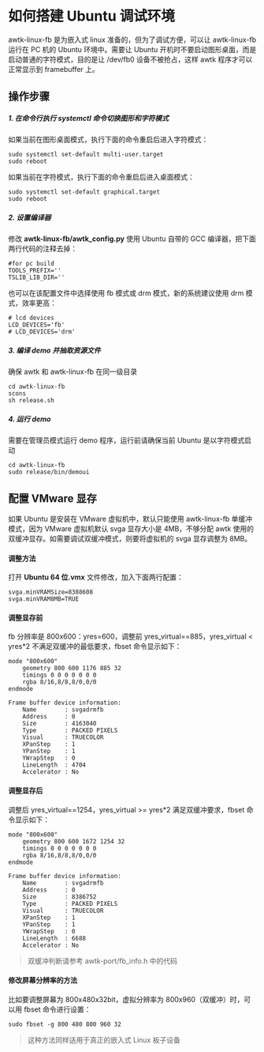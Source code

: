 # 如何搭建 Ubuntu 调试环境

awtk-linux-fb 是为嵌入式 linux 准备的，但为了调试方便，可以让 awtk-linux-fb 运行在 PC 机的 Ubuntu 环境中。需要让 Ubuntu 开机时不要启动图形桌面，而是启动普通的字符模式，目的是让 /dev/fb0 设备不被抢占，这样 awtk 程序才可以正常显示到 framebuffer 上。

## 操作步骤

##### 1. 在命令行执行 systemctl 命令切换图形和字符模式

如果当前在图形桌面模式，执行下面的命令重启后进入字符模式：

```
sudo systemctl set-default multi-user.target
sudo reboot
```

如果当前在字符模式，执行下面的命令重启后进入桌面模式：

```
sudo systemctl set-default graphical.target
sudo reboot
```

##### 2. 设置编译器

修改 **awtk-linux-fb/awtk_config.py** 使用 Ubuntu 自带的 GCC 编译器，把下面两行代码的注释去掉：

```
#for pc build
TOOLS_PREFIX=''
TSLIB_LIB_DIR=''
```

也可以在该配置文件中选择使用 fb 模式或 drm 模式，新的系统建议使用 drm 模式，效率更高：

```
# lcd devices
LCD_DEVICES='fb'
# LCD_DEVICES='drm'
```

##### 3. 编译 demo 并抽取资源文件

确保 awtk 和 awtk-linux-fb 在同一级目录

```
cd awtk-linux-fb
scons
sh release.sh
```

##### 4. 运行 demo

需要在管理员模式运行 demo 程序，运行前请确保当前 Ubuntu 是以字符模式启动

```
cd awtk-linux-fb
sudo release/bin/demoui
```

## 配置 VMware 显存

如果 Ubuntu 是安装在 VMware 虚拟机中，默认只能使用 awtk-linux-fb 单缓冲模式，因为 VMware 虚拟机默认 svga 显存大小是 4MB，不够分配 awtk 使用的双缓冲显存。如需要调试双缓冲模式，则要将虚拟机的 svga 显存调整为 8MB。

#### 调整方法

打开 **Ubuntu 64 位.vmx** 文件修改，加入下面两行配置：

```
svga.minVRAMSize=8388608
svga.minVRAM8MB=TRUE
```

#### 调整显存前

fb 分辨率是 800x600：yres=600，调整前 yres_virtual==885，yres_virtual < yres*2 不满足双缓冲的最低要求，fbset 命令显示如下：

```
mode "800x600"
    geometry 800 600 1176 885 32
    timings 0 0 0 0 0 0 0
    rgba 8/16,8/8,8/0,0/0
endmode

Frame buffer device information:
    Name        : svgadrmfb
    Address     : 0
    Size        : 4163040
    Type        : PACKED PIXELS
    Visual      : TRUECOLOR
    XPanStep    : 1
    YPanStep    : 1
    YWrapStep   : 0
    LineLength  : 4704
    Accelerator : No
```

#### 调整显存后

调整后 yres_virtual==1254，yres_virtual >= yres*2 满足双缓冲要求，fbset 命令显示如下：

```
mode "800x600"
    geometry 800 600 1672 1254 32
    timings 0 0 0 0 0 0 0
    rgba 8/16,8/8,8/0,0/0
endmode

Frame buffer device information:
    Name        : svgadrmfb
    Address     : 0
    Size        : 8386752
    Type        : PACKED PIXELS
    Visual      : TRUECOLOR
    XPanStep    : 1
    YPanStep    : 1
    YWrapStep   : 0
    LineLength  : 6688
    Accelerator : No
```

> 双缓冲判断请参考 awtk-port/fb_info.h 中的代码

#### 修改屏幕分辨率的方法

比如要调整屏幕为 800x480x32bit，虚拟分辨率为 800x960（双缓冲）时，可以用 fbset 命令进行设置：

```
sudo fbset -g 800 480 800 960 32
```

> 这种方法同样适用于真正的嵌入式 Linux 板子设备